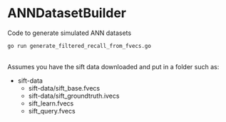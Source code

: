 # ANNDatasetBuilder
Code to generate simulated ANN datasets

`go run generate_filtered_recall_from_fvecs.go`

<br />
Assumes you have the sift data downloaded and put in a folder such as:

- sift-data
    - sift-data/sift_base.fvecs
    - sift-data/sift_groundtruth.ivecs
    - sift_learn.fvecs
    - sift_query.fvecs
